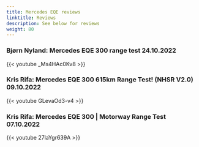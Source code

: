 ```yaml
---
title: Mercedes EQE reviews
linktitle: Reviews
description: See below for reviews
weight: 80
---
```

### Bjørn Nyland: Mercedes EQE 300 range test 24.10.2022

{{< youtube _Ms4HAc0Kv8 >}}
### Kris Rifa: Mercedes EQE 300 615km Range Test! (NHSR V2.0) 09.10.2022

{{< youtube GLevaOd3-v4 >}}
### Kris Rifa: Mercedes EQE 300 | Motorway Range Test 07.10.2022

{{< youtube 27laYgr639A >}}
